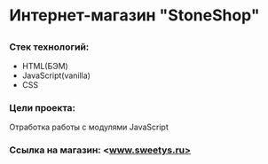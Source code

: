 
# Интернет-магазин "StoneShop"
## 
### Стек технологий:
* HTML(БЭМ)
* JavaScript(vanilla)
* СSS
### Цели проекта:
Отработка работы с модулями JavaScript
### Ссылка на магазин:  <www.sweetys.ru>



